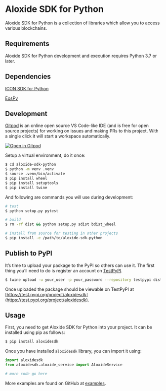 # Aloxide SDK for Python

Aloxide SDK for Python is a collection of libraries which allow you to access various blockchains.

## Requirements

Aloxide SDK for Python development and execution requires Python 3.7 or later.

## Dependencies

[ICON SDK for Python](https://github.com/icon-project/icon-sdk-python)

[EosPy](https://github.com/eosnewyork/eospy)

## Development

[Gitpod](https://www.gitpod.io/) is an online open source VS Code-like IDE (and is free for open source projects) for working on issues and making PRs to this project. With a single click it will start a workspace automatically.

[![Open in Gitpod](https://gitpod.io/button/open-in-gitpod.svg)](https://gitpod.io/#https://github.com/lecle/aloxide-sdk-python)

Setup a virtual environment, do it once:

```bash
$ cd aloxide-sdk-python
$ python -m venv .venv
$ source .venv/bin/activate
$ pip install wheel
$ pip install setuptools
$ pip install twine
```

And following are commands you will use during development:

```bash
# test
$ python setup.py pytest

# build
$ rm -rf dist && python setup.py sdist bdist_wheel

# install from source for testing in other projects
$ pip install -e /path/to/aloxide-sdk-python
```

## Publish to PyPI

It’s time to upload your package to the PyPI so others can use it. The first thing you’ll need to do is register an account on [TestPyPI](https://test.pypi.org/).

```bash
$ twine upload -u your_user -p your_password --repository testpypi dist/*
```

Once uploaded the package should be viewable on TestPyPI at [https://test.pypi.org/project/aloxidesdk](https://test.pypi.org/project/aloxidesdk).

## Usage

First, you need to get Aloxide SDK for Python into your project. It can be installed using pip as follows:

```bash
$ pip install aloxidesdk
```

Once you have installed `aloxidesdk` library, you can import it using:

```python
import aloxidesdk
from aloxidesdk.aloxide_service import AloxideService

# more code go here
```

More examples are found on GitHub at [examples](https://github.com/lecle/aloxide-sdk-python/tree/master/examples).
